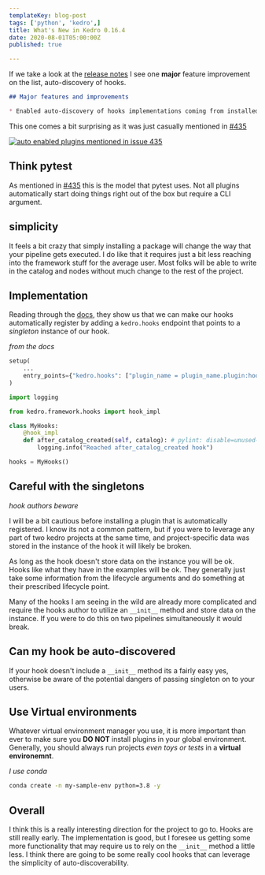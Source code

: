 ```yaml
---
templateKey: blog-post
tags: ['python', 'kedro',]
title: What's New in Kedro 0.16.4
date: 2020-08-01T05:00:00Z
published: true

---
```


If we take a look at the [release notes](https://github.com/quantumblacklabs/kedro/blob/master/RELEASE.md) I see one **major** feature improvement on the list, auto-discovery of hooks.

``` markdown
## Major features and improvements

* Enabled auto-discovery of hooks implementations coming from installed plugins.
```

This one comes a bit surprising as it was just casually mentioned in [#435](https://github.com/quantumblacklabs/kedro/issues/435)

[![auto enabled plugins mentioned in issue 435](https://images.waylonwalker.com/kedro-435.png)](https://github.com/quantumblacklabs/kedro/issues/435)

## Think pytest

As mentioned in [#435](https://github.com/quantumblacklabs/kedro/issues/435) this is the model that pytest uses. Not all plugins automatically start doing things right out of the box but require a CLI argument.

## simplicity

It feels a bit crazy that simply installing a package will change the way that your pipeline gets executed. I do like that it requires just a bit less reaching into the framework stuff for the average user. Most folks will be able to write in the catalog and nodes without much change to the rest of the project.

## Implementation

Reading through the [docs](https://kedro.readthedocs.io/en/stable/07_extend_kedro/04_plugins.html#hooks), they show us that we can make our hooks automatically register by adding a `kedro.hooks` endpoint that points to a _singleton_ instance of our hook.

_from the docs_

``` python
setup(
    ...
    entry_points={"kedro.hooks": ["plugin_name = plugin_name.plugin:hooks"]},
)

import logging

from kedro.framework.hooks import hook_impl

class MyHooks:
    @hook_impl
    def after_catalog_created(self, catalog): # pylint: disable=unused-argument
        logging.info("Reached after_catalog_created hook")

hooks = MyHooks()
```

## Careful with the singletons

_hook authors beware_

I will be a bit cautious before installing a plugin that is automatically registered. I know its not a common pattern, but if you were to leverage any part of two kedro projects at the same time, and project-specific data was stored in the instance of the hook it will likely be broken.

As long as the hook doesn't store data on the instance you will be ok. Hooks like what they have in the examples will be ok. They generally just take some information from the lifecycle arguments and do something at their prescribed lifecycle point.

Many of the hooks I am seeing in the wild are already more complicated and require the hooks author to utilize an ` __init__ ` method and store data on the instance. If you were to do this on two pipelines simultaneously it would break.

## Can my hook be auto-discovered

If your hook doesn't include a `__init__` method its a fairly easy yes, otherwise be aware of the potential dangers of passing singleton on to your users.

## Use Virtual environments

Whatever virtual environment manager you use, it is more important than ever to make sure you **DO NOT** install plugins in your global environment. Generally, you should always run projects _even toys or tests_ in a **virtual**  **environemnt**.

_I use conda_

``` bash
conda create -n my-sample-env python=3.8 -y
```

## Overall

I think this is a really interesting direction for the project to go to. Hooks are still really early. The implementation is good, but I foresee us getting some more functionality that may require us to rely on the ` __init__ ` method a little less.  I think there are going to be some really cool hooks that can leverage the simplicity of auto-discoverability.
